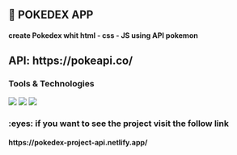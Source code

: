 <h2>
  🚀 POKEDEX APP
</h2> 
<h4> create Pokedex whit html - css - JS using API pokemon</h4>
<h2> API: https://pokeapi.co/</h2>

<h3>Tools & Technologies</h3>
<p>
  <img src="https://img.shields.io/badge/HTML5-E34F26?style=for-the-badge&logo=html5&logoColor=white">
  <img src="https://img.shields.io/badge/CSS3-1572B6?style=for-the-badge&logo=css3&logoColor=white">
  <img src="https://img.shields.io/badge/JavaScript-F7DF1E?style=for-the-badge&logo=javascript&logoColor=black">
</p>


<h3> :eyes: if you want to see the project visit the follow link </h3>
<h4>https://pokedex-project-api.netlify.app/</h4>
